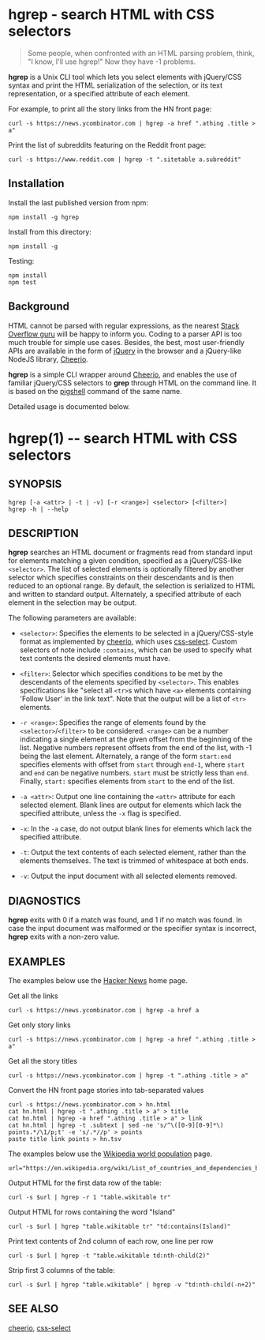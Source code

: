 # hgrep - search HTML with CSS selectors

> Some people, when confronted with an HTML parsing problem, think, "I know,
> I'll use hgrep!" Now they have -1 problems.

**hgrep** is a Unix CLI tool which lets you select elements with jQuery/CSS
syntax and print the HTML serialization of the selection, or its text
representation, or a specified attribute of each element.

For example, to print all the story links from the HN front page:

    curl -s https://news.ycombinator.com | hgrep -a href ".athing .title > a"

Print the list of subreddits featuring on the Reddit front page:

    curl -s https://www.reddit.com | hgrep -t ".sitetable a.subreddit"


## Installation

Install the last published version from npm:

    npm install -g hgrep

Install from this directory:

    npm install -g

Testing:

    npm install
    npm test

## Background

HTML cannot be parsed with regular expressions, as the nearest [Stack Overflow
guru](http://stackoverflow.com/a/1732454/3515576) will be happy to inform you.
Coding to a parser API is too much trouble for simple use cases. Besides, the
best, most user-friendly APIs are available in the form of
[jQuery](https://jquery.com/) in the browser and a jQuery-like NodeJS library,
[Cheerio](https://github.com/cheeriojs/cheerio).

**hgrep** is a simple CLI wrapper around
[Cheerio](https://github.com/cheeriojs/cheerio), and enables the use of
familiar jQuery/CSS selectors to **grep** through HTML on the command line. It
is based on the [pigshell](http://pigshell.com) command of the same name.

Detailed usage is documented below.

hgrep(1) -- search HTML with CSS selectors
==========================================

## SYNOPSIS

    hgrep [-a <attr> | -t | -v] [-r <range>] <selector> [<filter>]
    hgrep -h | --help

## DESCRIPTION

**hgrep** searches an HTML document or fragments read from standard input for
elements matching a given condition, specified as a jQuery/CSS-like
`<selector>`. The list of selected elements is optionally filtered by another
selector which specifies constraints on their descendants and is then reduced
to an optional range. By default, the selection is serialized to HTML and
written to standard output. Alternately, a specified attribute of each element
in the selection may be output.

The following parameters are available:

  * `<selector>`: Specifies the elements to be selected in a jQuery/CSS-style
    format as implemented by [cheerio](https://github.com/cheeriojs/cheerio),
    which uses [css-select](https://github.com/fb55/css-select). Custom
    selectors of note include `:contains`, which can be used to specify what
    text contents the desired elements must have.

  * `<filter>`: Selector which specifies conditions to be met
    by the descendants of the elements specified by `<selector>`. This enables
    specifications like "select all `<tr>`s which have `<a>` elements
    containing 'Follow User' in the link text". Note that the output will be a
    list of `<tr>` elements.

  * `-r <range>`:
    Specifies the range of elements found by the `<selector>`/`<filter>` to be
    considered.  `<range>` can be a number indicating a single element at the
    given offset from the beginning of the list. Negative numbers represent
    offsets from the end of the list, with -1 being the last element.
    Alternately, a range of the form `start:end` specifies elements with offset
    from `start` through `end-1`, where `start` and `end` can be negative
    numbers. `start` must be strictly less than `end`. Finally, `start:`
    specifies elements from `start` to the end of the list.

  * `-a <attr>`: Output one line containing the `<attr>` attribute for each
    selected element. Blank lines are output for elements which lack the
    specified attribute, unless the `-x` flag is specified.

  * `-x`: In the `-a` case, do not output blank lines for elements which
    lack the specified attribute.

  * `-t`: Output the text contents of each selected element, rather than the
    elements themselves. The text is trimmed of whitespace at both ends.

  * `-v`: Output the input document with all selected elements removed.

## DIAGNOSTICS

**hgrep** exits with 0 if a match was found, and 1 if no match was found.
In case the input document was malformed or the specifier syntax is incorrect,
**hgrep** exits with a non-zero value.

## EXAMPLES

The examples below use the [Hacker News](https://news.ycombinator.com) home
page.

Get all the links

    curl -s https://news.ycombinator.com | hgrep -a href a

Get only story links

    curl -s https://news.ycombinator.com | hgrep -a href ".athing .title > a"

Get all the story titles

    curl -s https://news.ycombinator.com | hgrep -t ".athing .title > a"

Convert the HN front page stories into tab-separated values

    curl -s https://news.ycombinator.com > hn.html
    cat hn.html | hgrep -t ".athing .title > a" > title
    cat hn.html | hgrep -a href ".athing .title > a" > link
    cat hn.html | hgrep -t .subtext | sed -ne 's/^\([0-9][0-9]*\) points.*/\1/p;t' -e 's/.*//p' > points
    paste title link points > hn.tsv

The examples below use the [Wikipedia world population](https://en.wikipedia.org/wiki/List_of_countries_and_dependencies_by_population) page.

    url="https://en.wikipedia.org/wiki/List_of_countries_and_dependencies_by_population"

Output HTML for the first data row of the table:

    curl -s $url | hgrep -r 1 "table.wikitable tr"

Output HTML for rows containing the word "Island"

    curl -s $url | hgrep "table.wikitable tr" "td:contains(Island)" 

Print text contents of 2nd column of each row, one line per row

    curl -s $url | hgrep -t "table.wikitable td:nth-child(2)"

Strip first 3 columns of the table:

    curl -s $url | hgrep "table.wikitable" | hgrep -v "td:nth-child(-n+2)"

## SEE ALSO

[cheerio](https://github.com/cheeriojs/cheerio), [css-select](https://github.com/fb55/css-select)
